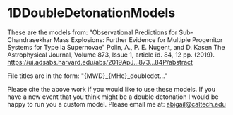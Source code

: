 # 1DDoubleDetonationModels

These are the models from: 
"Observational Predictions for Sub-Chandrasekhar Mass Explosions: Further Evidence for Multiple Progenitor Systems for Type Ia Supernovae"
Polin, A., P. E. Nugent, and D. Kasen
The Astrophysical Journal, Volume 873, Issue 1, article id. 84, 12 pp. (2019).
https://ui.adsabs.harvard.edu/abs/2019ApJ...873...84P/abstract

File titles are in the form: "{MWD}\_{MHe}\_doubledet..."


Please cite the above work if you would like to use these models. If you have a new event that you think might be a double detonation I would be happy to run you a custom model. Please email me at: abigail@caltech.edu
